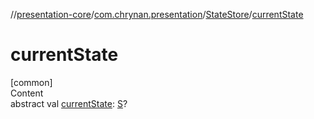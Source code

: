//[presentation-core](../../../index.md)/[com.chrynan.presentation](../index.md)/[StateStore](index.md)/[currentState](current-state.md)



# currentState  
[common]  
Content  
abstract val [currentState](current-state.md): [S](index.md)?  



